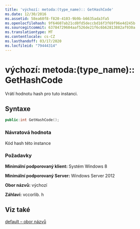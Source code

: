 ```yaml
---
title: 'výchozí: metoda:(type_name):: GetHashCode'
ms.date: 12/30/2016
ms.assetid: 58ea60f8-f820-4103-9b9b-b6635ada3fa5
ms.openlocfilehash: 9f64607ab21cd0fd5deccbd16f3f69f96e4d245b
ms.sourcegitcommit: 63784729604aaf526de21f6c6b62813882af930a
ms.translationtype: MT
ms.contentlocale: cs-CZ
ms.lasthandoff: 03/17/2020
ms.locfileid: "79444314"
---
```

# <a name="defaulttype_namegethashcode-method"></a>výchozí: metoda:(type_name):: GetHashCode

Vrátí hodnotu hash pro tuto instanci.

## <a name="syntax"></a>Syntaxe

```cpp
public:int GetHashCode();
```

### <a name="return-value"></a>Návratová hodnota

Kód hash této instance

### <a name="requirements"></a>Požadavky

**Minimální podporovaný klient:** Systém Windows 8

**Minimální podporovaný Server:** Windows Server 2012

**Obor názvů:** výchozí

**Záhlaví:** vccorlib. h

## <a name="see-also"></a>Viz také

[default – obor názvů](../cppcx/default-namespace.md)
